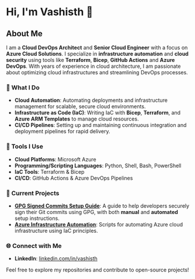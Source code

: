 # Hi, I'm Vashisth 👋

## About Me
I am a **Cloud DevOps Architect** and **Senior Cloud Engineer** with a focus on **Azure Cloud Solutions**. I specialize in **infrastructure automation** and **cloud security** using tools like **Terraform**, **Bicep**, **GitHub Actions** and **Azure DevOps**. With years of experience in cloud architecture, I am passionate about optimizing cloud infrastructures and streamlining DevOps processes.

### 🚀 What I Do
- **Cloud Automation**: Automating deployments and infrastructure management for scalable, secure cloud environments.
- **Infrastructure as Code (IaC)**: Writing IaC with **Bicep**, **Terraform**, and **Azure ARM Templates** to manage cloud resources.
- **CI/CD Pipelines**: Setting up and maintaining continuous integration and deployment pipelines for rapid delivery.

### 🔧 Tools I Use
- **Cloud Platforms**: Microsoft Azure
- **Programming/Scripting Languages**: Python, Shell, Bash, PowerShell
- **IaC Tools**: Terraform & Bicep
- **CI/CD**: GitHub Actions & Azure DevOps Pipelines

### 💼 Current Projects
- **[GPG Signed Commits Setup Guide](https://github.com/vashisth/GPG-signed-commits-setup)**: A guide to help developers securely sign their Git commits using GPG, with both **manual** and **automated** setup instructions.
- **[Azure Infrastructure Automation](https://github.com/vashisth/azure-infrastructure-automation)**: Scripts for automating Azure cloud infrastructure using IaC principles.

### 🌐 Connect with Me
- **LinkedIn**: [linkedin.com/in/vashisth](https://www.linkedin.com/in/vashisth-bikhari/)

Feel free to explore my repositories and contribute to open-source projects!
